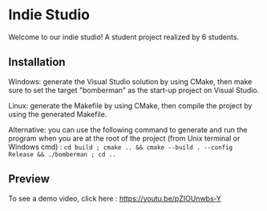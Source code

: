 # Indie Studio

Welcome to our indie studio!
A student project realized by 6 students.

## Installation

Windows: generate the Visual Studio solution by using CMake, then make sure to set the target "bomberman" as the start-up project on Visual Studio.

Linux: generate the Makefile by using CMake, then compile the project by using the generated Makefile.

Alternative: you can use the following command to generate and run the program when you are at the root of the project (from Unix terminal or Windows cmd) : `cd build ; cmake .. && cmake --build . --config Release && ./bomberman ; cd ..`

## Preview

To see a demo video, click here :
https://youtu.be/pZIOUnwbs-Y
